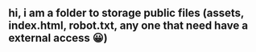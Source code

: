 ## hi, i am a folder to storage public files (assets, index.html, robot.txt, any one that need have a external access 😀)
